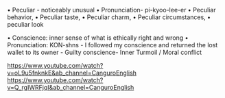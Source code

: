 • Peculiar - noticeably unusual
• Pronunciation- pi-kyoo-lee-er
    • Peculiar behavior, 
    • Peculiar taste, 
    • Peculiar charm, 
    • Peculiar circumstances, 
    • peculiar look

• Conscience: inner sense of what is ethically right and wrong
• Pronunciation: KON-shns
    - I followed my conscience and returned the lost wallet to its owner
    - Guilty conscience- Inner Turmoil / Moral conflict

https://www.youtube.com/watch?v=oL9u5fnknkE&ab_channel=CanguroEnglish
https://www.youtube.com/watch?v=Q_rgIWRFjqI&ab_channel=CanguroEnglish